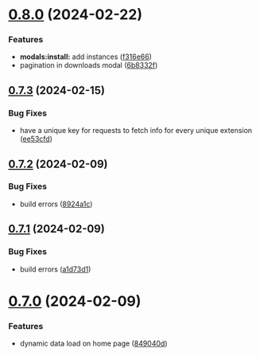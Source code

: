 # [0.8.0](https://github.com/onesoft-sudo/sudobot-extensions-web/compare/v0.7.3...v0.8.0) (2024-02-22)


### Features

* **modals:install:** add instances ([f316e66](https://github.com/onesoft-sudo/sudobot-extensions-web/commit/f316e669694ff5390c7f4e387b311754d8150c43))
* pagination in downloads modal ([6b8332f](https://github.com/onesoft-sudo/sudobot-extensions-web/commit/6b8332ff4b602bf58af8f51aeec97243c7a2e7e8))



## [0.7.3](https://github.com/onesoft-sudo/sudobot-extensions-web/compare/v0.7.2...v0.7.3) (2024-02-15)


### Bug Fixes

* have a unique key for requests to fetch info for every unique extension ([ee53cfd](https://github.com/onesoft-sudo/sudobot-extensions-web/commit/ee53cfd9207e4c3ef169e697b4980f24fb4ad932))



## [0.7.2](https://github.com/onesoft-sudo/sudobot-extensions-web/compare/v0.7.1...v0.7.2) (2024-02-09)


### Bug Fixes

* build errors ([8924a1c](https://github.com/onesoft-sudo/sudobot-extensions-web/commit/8924a1c7cc124e778148ba4e87b1c2e10ccd4c23))



## [0.7.1](https://github.com/onesoft-sudo/sudobot-extensions-web/compare/v0.7.0...v0.7.1) (2024-02-09)


### Bug Fixes

* build errors ([a1d73d1](https://github.com/onesoft-sudo/sudobot-extensions-web/commit/a1d73d19ad4e942a654986c9f77ea3f801943bb2))



# [0.7.0](https://github.com/onesoft-sudo/sudobot-extensions-web/compare/v0.6.2...v0.7.0) (2024-02-09)


### Features

* dynamic data load on home  page ([849040d](https://github.com/onesoft-sudo/sudobot-extensions-web/commit/849040d68152cd159ee060221e42f2f3cfc19099))



